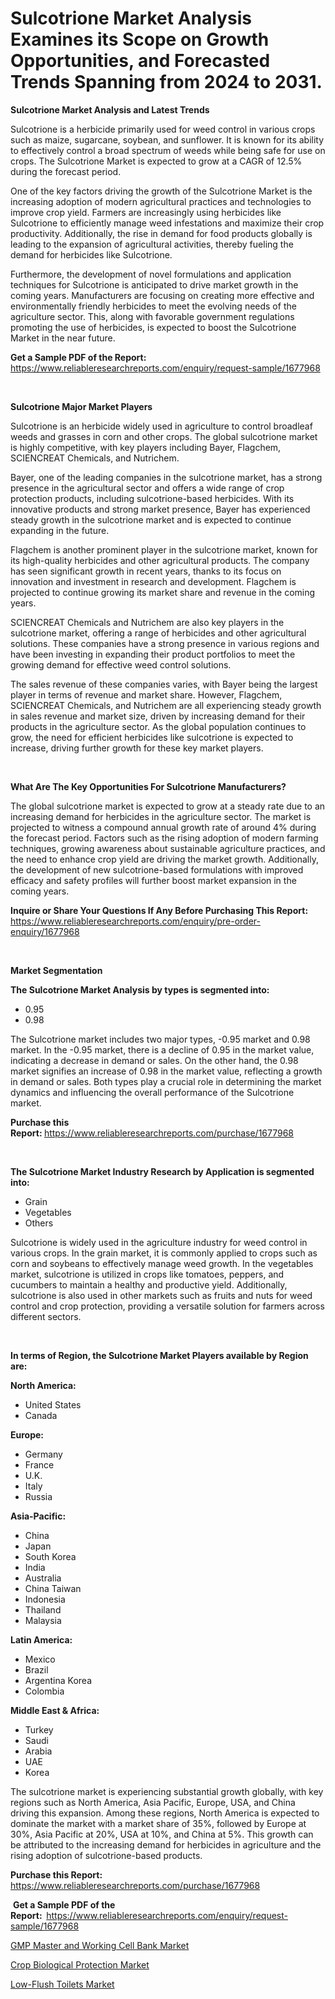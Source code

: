 <p><h1>Sulcotrione Market Analysis Examines its Scope on Growth Opportunities, and Forecasted Trends Spanning from 2024 to 2031.</h1></p><p><strong>Sulcotrione Market Analysis and Latest Trends</strong></p>
<p><p>Sulcotrione is a herbicide primarily used for weed control in various crops such as maize, sugarcane, soybean, and sunflower. It is known for its ability to effectively control a broad spectrum of weeds while being safe for use on crops. The Sulcotrione Market is expected to grow at a CAGR of 12.5% during the forecast period.</p><p>One of the key factors driving the growth of the Sulcotrione Market is the increasing adoption of modern agricultural practices and technologies to improve crop yield. Farmers are increasingly using herbicides like Sulcotrione to efficiently manage weed infestations and maximize their crop productivity. Additionally, the rise in demand for food products globally is leading to the expansion of agricultural activities, thereby fueling the demand for herbicides like Sulcotrione.</p><p>Furthermore, the development of novel formulations and application techniques for Sulcotrione is anticipated to drive market growth in the coming years. Manufacturers are focusing on creating more effective and environmentally friendly herbicides to meet the evolving needs of the agriculture sector. This, along with favorable government regulations promoting the use of herbicides, is expected to boost the Sulcotrione Market in the near future.</p></p>
<p><strong>Get a Sample PDF of the Report:&nbsp;</strong> <a href="https://www.reliableresearchreports.com/enquiry/request-sample/1677968">https://www.reliableresearchreports.com/enquiry/request-sample/1677968</a></p>
<p>&nbsp;</p>
<p><strong>Sulcotrione Major Market Players</strong></p>
<p><p>Sulcotrione is an herbicide widely used in agriculture to control broadleaf weeds and grasses in corn and other crops. The global sulcotrione market is highly competitive, with key players including Bayer, Flagchem, SCIENCREAT Chemicals, and Nutrichem.</p><p>Bayer, one of the leading companies in the sulcotrione market, has a strong presence in the agricultural sector and offers a wide range of crop protection products, including sulcotrione-based herbicides. With its innovative products and strong market presence, Bayer has experienced steady growth in the sulcotrione market and is expected to continue expanding in the future.</p><p>Flagchem is another prominent player in the sulcotrione market, known for its high-quality herbicides and other agricultural products. The company has seen significant growth in recent years, thanks to its focus on innovation and investment in research and development. Flagchem is projected to continue growing its market share and revenue in the coming years.</p><p>SCIENCREAT Chemicals and Nutrichem are also key players in the sulcotrione market, offering a range of herbicides and other agricultural solutions. These companies have a strong presence in various regions and have been investing in expanding their product portfolios to meet the growing demand for effective weed control solutions.</p><p>The sales revenue of these companies varies, with Bayer being the largest player in terms of revenue and market share. However, Flagchem, SCIENCREAT Chemicals, and Nutrichem are all experiencing steady growth in sales revenue and market size, driven by increasing demand for their products in the agriculture sector. As the global population continues to grow, the need for efficient herbicides like sulcotrione is expected to increase, driving further growth for these key market players.</p></p>
<p>&nbsp;</p>
<p><strong>What Are The Key Opportunities For Sulcotrione Manufacturers?</strong></p>
<p><p>The global sulcotrione market is expected to grow at a steady rate due to an increasing demand for herbicides in the agriculture sector. The market is projected to witness a compound annual growth rate of around 4% during the forecast period. Factors such as the rising adoption of modern farming techniques, growing awareness about sustainable agriculture practices, and the need to enhance crop yield are driving the market growth. Additionally, the development of new sulcotrione-based formulations with improved efficacy and safety profiles will further boost market expansion in the coming years.</p></p>
<p><strong>Inquire or Share Your Questions If Any Before Purchasing This Report:</strong> <a href="https://www.reliableresearchreports.com/enquiry/pre-order-enquiry/1677968">https://www.reliableresearchreports.com/enquiry/pre-order-enquiry/1677968</a></p>
<p>&nbsp;</p>
<p><strong>Market Segmentation</strong></p>
<p><strong>The Sulcotrione Market Analysis by types is segmented into:</strong></p>
<p><ul><li>0.95</li><li>0.98</li></ul></p>
<p><p>The Sulcotrione market includes two major types, -0.95 market and 0.98 market. In the -0.95 market, there is a decline of 0.95 in the market value, indicating a decrease in demand or sales. On the other hand, the 0.98 market signifies an increase of 0.98 in the market value, reflecting a growth in demand or sales. Both types play a crucial role in determining the market dynamics and influencing the overall performance of the Sulcotrione market.</p></p>
<p><strong>Purchase this Report:&nbsp;</strong><a href="https://www.reliableresearchreports.com/purchase/1677968">https://www.reliableresearchreports.com/purchase/1677968</a></p>
<p>&nbsp;</p>
<p><strong>The Sulcotrione Market Industry Research by Application is segmented into:</strong></p>
<p><ul><li>Grain</li><li>Vegetables</li><li>Others</li></ul></p>
<p><p>Sulcotrione is widely used in the agriculture industry for weed control in various crops. In the grain market, it is commonly applied to crops such as corn and soybeans to effectively manage weed growth. In the vegetables market, sulcotrione is utilized in crops like tomatoes, peppers, and cucumbers to maintain a healthy and productive yield. Additionally, sulcotrione is also used in other markets such as fruits and nuts for weed control and crop protection, providing a versatile solution for farmers across different sectors.</p></p>
<p>&nbsp;</p>
<p><strong>In terms of Region, the Sulcotrione Market Players available by Region are:</strong></p>
<p>
    <p> <strong> North America: </strong>
        <ul>
            <li>United States</li>
            <li>Canada</li>
        </ul>
        </p> 
    <p> <strong> Europe: </strong>
        <ul>
            <li>Germany</li>
            <li>France</li>
            <li>U.K.</li>
            <li>Italy</li>
            <li>Russia</li>
        </ul>
        </p> 
    <p> <strong> Asia-Pacific: </strong>
        <ul>
            <li>China</li>
            <li>Japan</li>
            <li>South Korea</li>
            <li>India</li>
            <li>Australia</li>
            <li>China Taiwan</li>
            <li>Indonesia</li>
            <li>Thailand</li>
            <li>Malaysia</li>
        </ul>
        </p> 
    <p> <strong> Latin America: </strong>
        <ul>
            <li>Mexico</li>
            <li>Brazil</li>
            <li>Argentina Korea</li>
            <li>Colombia</li>
        </ul>
        </p> 
    <p> <strong> Middle East & Africa: </strong>
        <ul>
            <li>Turkey</li>
            <li>Saudi</li>
            <li>Arabia</li>
            <li>UAE</li>
            <li>Korea</li>
        </ul>
    </p>
    </p>
<p><p>The sulcotrione market is experiencing substantial growth globally, with key regions such as North America, Asia Pacific, Europe, USA, and China driving this expansion. Among these regions, North America is expected to dominate the market with a market share of 35%, followed by Europe at 30%, Asia Pacific at 20%, USA at 10%, and China at 5%. This growth can be attributed to the increasing demand for herbicides in agriculture and the rising adoption of sulcotrione-based products.</p></p>
<p><strong>Purchase this Report: </strong><a href="https://www.reliableresearchreports.com/purchase/1677968">https://www.reliableresearchreports.com/purchase/1677968</a></p>
<p>&nbsp;<strong>Get a Sample PDF of the Report:&nbsp;&nbsp;</strong><a href="https://www.reliableresearchreports.com/enquiry/request-sample/1677968">https://www.reliableresearchreports.com/enquiry/request-sample/1677968</a></p>
<p><strong></strong></p>
<p><p><a href="https://view.publitas.com/reportprime-1/gmp-master-and-working-cell-bank-market-size-and-examines-its-market-scope-with-a-primary-focus-on-growth-opportunities-and-forecasted-trends-spanning-from-2024-to-2031/">GMP Master and Working Cell Bank Market</a></p><p><a href="https://view.publitas.com/reportprime-1/crop-biological-protection-market-size-market-share-and-global-market-analysis-report-2024-2031/">Crop Biological Protection Market</a></p><p><a href="https://view.publitas.com/reportprime-1/low-flush-toilets-market-size-reflecting-a-forecast-till-2031-market-by-type-by-application-and-by-geography/">Low-Flush Toilets Market</a></p></p>